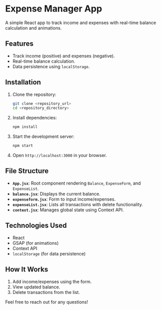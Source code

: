 # Expense Manager App

A simple React app to track income and expenses with real-time balance calculation and animations.

## Features

- Track income (positive) and expenses (negative).
- Real-time balance calculation.
- Data persistence using `localStorage`.

## Installation

1. Clone the repository:

    ```bash
    git clone <repository_url>
    cd <repository_directory>
    ```

2. Install dependencies:

    ```bash
    npm install
    ```

3. Start the development server:

    ```bash
    npm start
    ```

4. Open `http://localhost:3000` in your browser.

## File Structure

- **`App.jsx`**: Root component rendering `Balance`, `ExpenseForm`, and `ExpenseList`.
- **`balance.jsx`**: Displays the current balance.
- **`expenseform.jsx`**: Form to input income/expenses.
- **`expenseList.jsx`**: Lists all transactions with delete functionality.
- **`context.jsx`**: Manages global state using Context API.

## Technologies Used

- React
- GSAP (for animations)
- Context API
- `localStorage` (for data persistence)

## How It Works

1. Add income/expenses using the form.
2. View updated balance.
3. Delete transactions from the list.


Feel free to reach out for any questions!
